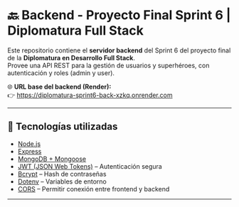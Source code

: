 # 🔙 Backend - Proyecto Final Sprint 6 | Diplomatura Full Stack

Este repositorio contiene el **servidor backend** del Sprint 6 del proyecto final de la **Diplomatura en Desarrollo Full Stack**.  
Provee una API REST para la gestión de usuarios y superhéroes, con autenticación y roles (admin y user).

🌐 **URL base del backend (Render):**  
👉 https://diplomatura-sprint6-back-xzkq.onrender.com

---

## 🚀 Tecnologías utilizadas

- [Node.js](https://nodejs.org/)
- [Express](https://expressjs.com/)
- [MongoDB + Mongoose](https://mongoosejs.com/)
- [JWT (JSON Web Tokens)](https://jwt.io/) – Autenticación segura
- [Bcrypt](https://github.com/kelektiv/node.bcrypt.js) – Hash de contraseñas
- [Dotenv](https://www.npmjs.com/package/dotenv) – Variables de entorno
- [CORS](https://expressjs.com/en/resources/middleware/cors.html) – Permitir conexión entre frontend y backend

---

